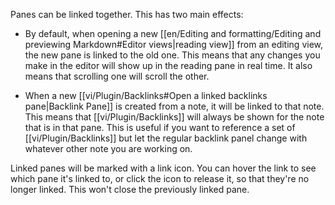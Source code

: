 Panes can be linked together. This has two main effects:

- By default, when opening a new [[en/Editing and formatting/Editing and previewing Markdown#Editor views|reading view]] from an editing view, the new pane is linked to the old one. This means that any changes you make in the editor will show up in the reading pane in real time. It also means that scrolling one will scroll the other.

- When a new [[vi/Plugin/Backlinks#Open a linked backlinks pane|Backlink Pane]] is created from a note, it will be linked to that note. This means that [[vi/Plugin/Backlinks]] will always be shown for the note that is in that pane. This is useful if you want to reference a set of [[vi/Plugin/Backlinks]] but let the regular backlink panel change with whatever other note you are working on.

Linked panes will be marked with a link icon. You can hover the link to see which pane it's linked to, or click the icon to release it, so that they're no longer linked. This won't close the previously linked pane.
